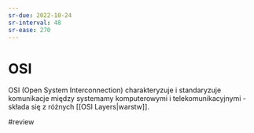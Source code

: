 ```yaml
---
sr-due: 2022-10-24
sr-interval: 48
sr-ease: 270
---
```


# OSI
OSI (Open System Interconnection) charakteryzuje i standaryzuje komunikacje między systemamy komputerowymi i telekomunikacyjnymi - składa się z różnych [[OSI Layers|warstw]].

#review